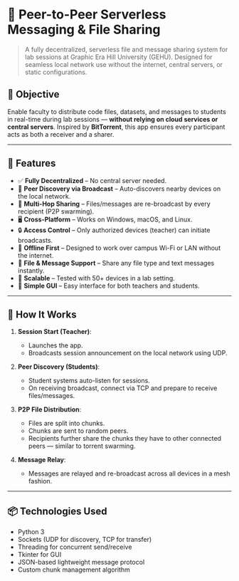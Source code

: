 # 📡 Peer-to-Peer Serverless Messaging & File Sharing

> A fully decentralized, serverless file and message sharing system for lab sessions at Graphic Era Hill University (GEHU). Designed for seamless local network use without the internet, central servers, or static configurations.

## 🎯 Objective

Enable faculty to distribute code files, datasets, and messages to students in real-time during lab sessions — **without relying on cloud services or central servers**. Inspired by **BitTorrent**, this app ensures every participant acts as both a receiver and a sharer.

---

## 🧩 Features

- ✅ **Fully Decentralized** – No central server needed.
- 📡 **Peer Discovery via Broadcast** – Auto-discovers nearby devices on the local network.
- 🔁 **Multi-Hop Sharing** – Files/messages are re-broadcast by every recipient (P2P swarming).
- 🖥️ **Cross-Platform** – Works on Windows, macOS, and Linux.
- 🔒 **Access Control** – Only authorized devices (teacher) can initiate broadcasts.
- 📶 **Offline First** – Designed to work over campus Wi-Fi or LAN without the internet.
- 📁 **File & Message Support** – Share any file type and text messages instantly.
- 🧪 **Scalable** – Tested with 50+ devices in a lab setting.
- 🧼 **Simple GUI** – Easy interface for both teachers and students.

---

## 🧠 How It Works

1. **Session Start (Teacher)**:
   - Launches the app.
   - Broadcasts session announcement on the local network using UDP.

2. **Peer Discovery (Students)**:
   - Student systems auto-listen for sessions.
   - On receiving broadcast, connect via TCP and prepare to receive files/messages.

3. **P2P File Distribution**:
   - Files are split into chunks.
   - Chunks are sent to random peers.
   - Recipients further share the chunks they have to other connected peers — similar to torrent swarming.

4. **Message Relay**:
   - Messages are relayed and re-broadcast across all devices in a mesh fashion.

---

## 📦 Technologies Used

- Python 3
- Sockets (UDP for discovery, TCP for transfer)
- Threading for concurrent send/receive
- Tkinter for GUI
- JSON-based lightweight message protocol
- Custom chunk management algorithm

